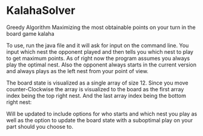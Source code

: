 # KalahaSolver

Greedy Algorithm Maximizing the most obtainable points on your turn in the board game kalaha

To use, run the java file and it will ask for input on the command line. You input which nest the opponent played and then tells you which nest to play to get maximum points. As of right now the program assumes you always play the optimal nest. Also the opponent always starts in the current version and always plays as the left nest from your point of view.

The board state is visualized as a single array of size 12. Since you move counter-Clockwise the array is visualized to the board as the first array index being the top right nest. And the last
array index being the bottom right nest:

Will be updated to include options for who starts and which nest you play as well as the option to update the board state with a suboptimal play on your part should you choose to.
